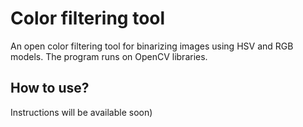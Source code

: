 # Color filtering tool
An open color filtering tool for binarizing images using HSV and RGB models. The program runs on OpenCV libraries.


## How to use? 
Instructions will be available soon)
